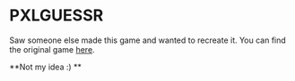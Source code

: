 <h1>PXLGUESSR</h1>


<p>Saw someone else made this game and wanted to recreate it. You can find the original game <a href="https://pixact.ly/">here</a>.</p>
**Not my idea :) **
